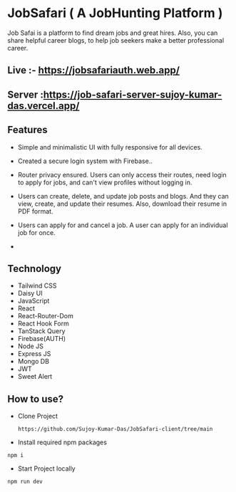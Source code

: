 # JobSafari ( A JobHunting Platform )

<p>Job Safai is a platform to find dream jobs and great hires. Also, you can share helpful career blogs, to help job seekers
make a better professional career.</p>

## Live :- https://jobsafariauth.web.app/

## Server :https://job-safari-server-sujoy-kumar-das.vercel.app/

## Features

- Simple and minimalistic UI with fully responsive for all devices.
- Created a secure login system with Firebase..
- Router privacy ensured. Users can only access their routes, need login to apply for jobs, and can't view
profiles without logging in.
- Users can create, delete, and update job posts and blogs. And they can view, create, and update their
resumes. Also, download their resume in PDF format.
-  Users can apply for and cancel a job. A user can apply for an individual job for once.

-  
## Technology
- Tailwind CSS
- Daisy UI
- JavaScript
- React
- React-Router-Dom
- React Hook Form
- TanStack Query
- Firebase(AUTH)
- Node JS
- Express JS
- Mongo DB
- JWT
- Sweet Alert

## How to use?

- Clone Project
  ```
  https://github.com/Sujoy-Kumar-Das/JobSafari-client/tree/main
  ```
- Install required npm packages

```
npm i

```

- Start Project locally

```
npm run dev

```
